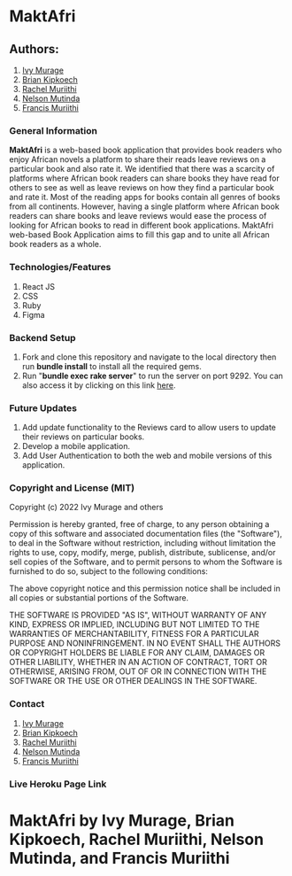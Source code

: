# MaktAfri
## Authors:
1. [Ivy Murage](https://github.com/Murage-Ivy)
2. [Brian Kipkoech](https://github.com/brianinq)
3. [Rachel Muriithi](https://github.com/RachaelMuriithi)
4. [Nelson Mutinda](https://github.com/nelsonmutindamwanzia)
5. [Francis Muriithi](https://github.com/Francis-Muriithi)
### General Information
**MaktAfri** is a web-based book application that provides book readers who enjoy African novels a platform to share their reads leave reviews on a particular book and also rate it. We identified that there was a scarcity of platforms where African book readers can share books they have read for others to see as well as leave reviews on how they find a particular book and rate it. Most of the reading apps for books contain all genres of books from all continents. However, having a single platform where African book readers can share books and leave reviews would ease the process of looking for African books to read in different book applications. MaktAfri web-based Book Application aims to fill this gap and to unite all  African book readers as a whole.
### Technologies/Features 
1. React JS
2. CSS 
3. Ruby
4. Figma
### Backend Setup

1. Fork and clone this repository and navigate to the local directory then run __bundle install__ to install all the required gems.
2. Run "__bundle exec rake server__" to run the server on port 9292. You can also access it by clicking on this link [here](http://localhost:9292).

### Future Updates
1. Add update functionality to the Reviews card to allow users to update their reviews on particular books.
2. Develop a mobile application.
3. Add User Authentication to both the web and mobile versions of this application.

### Copyright and License (MIT)
Copyright (c) 2022 Ivy Murage and others

Permission is hereby granted, free of charge, to any person obtaining
a copy of this software and associated documentation files (the
"Software"), to deal in the Software without restriction, including
without limitation the rights to use, copy, modify, merge, publish,
distribute, sublicense, and/or sell copies of the Software, and to
permit persons to whom the Software is furnished to do so, subject to
the following conditions:

The above copyright notice and this permission notice shall be
included in all copies or substantial portions of the Software.

THE SOFTWARE IS PROVIDED "AS IS", WITHOUT WARRANTY OF ANY KIND,
EXPRESS OR IMPLIED, INCLUDING BUT NOT LIMITED TO THE WARRANTIES OF
MERCHANTABILITY, FITNESS FOR A PARTICULAR PURPOSE AND
NONINFRINGEMENT. IN NO EVENT SHALL THE AUTHORS OR COPYRIGHT HOLDERS BE
LIABLE FOR ANY CLAIM, DAMAGES OR OTHER LIABILITY, WHETHER IN AN ACTION
OF CONTRACT, TORT OR OTHERWISE, ARISING FROM, OUT OF OR IN CONNECTION
WITH THE SOFTWARE OR THE USE OR OTHER DEALINGS IN THE SOFTWARE.

### Contact
1. [Ivy Murage](https://github.com/Murage-Ivy)
2. [Brian Kipkoech](https://github.com/brianinq)
3. [Rachel Muriithi](https://github.com/RachaelMuriithi)
4. [Nelson Mutinda](https://github.com/nelsonmutindamwanzia)
5. [Francis Muriithi](https://github.com/Francis-Muriithi)
### Live Heroku Page Link
# MaktAfri by Ivy Murage, Brian Kipkoech, Rachel Muriithi, Nelson Mutinda, and Francis Muriithi
